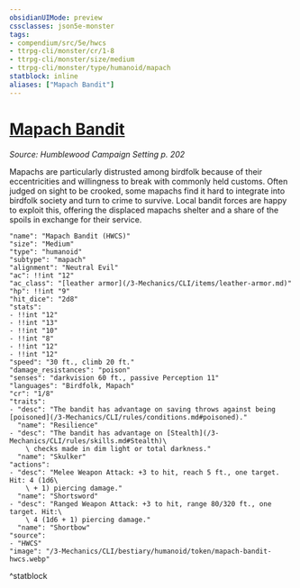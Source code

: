 ```yaml
---
obsidianUIMode: preview
cssclasses: json5e-monster
tags:
- compendium/src/5e/hwcs
- ttrpg-cli/monster/cr/1-8
- ttrpg-cli/monster/size/medium
- ttrpg-cli/monster/type/humanoid/mapach
statblock: inline
aliases: ["Mapach Bandit"]
---
```

# [Mapach Bandit](3-Mechanics\CLI\bestiary\humanoid/mapach-bandit-hwcs.md)
*Source: Humblewood Campaign Setting p. 202*  

Mapachs are particularly distrusted among birdfolk because of their eccentricities and willingness to break with commonly held customs. Often judged on sight to be crooked, some mapachs find it hard to integrate into birdfolk society and turn to crime to survive. Local bandit forces are happy to exploit this, offering the displaced mapachs shelter and a share of the spoils in exchange for their service.

```statblock
"name": "Mapach Bandit (HWCS)"
"size": "Medium"
"type": "humanoid"
"subtype": "mapach"
"alignment": "Neutral Evil"
"ac": !!int "12"
"ac_class": "[leather armor](/3-Mechanics/CLI/items/leather-armor.md)"
"hp": !!int "9"
"hit_dice": "2d8"
"stats":
- !!int "12"
- !!int "13"
- !!int "10"
- !!int "8"
- !!int "12"
- !!int "12"
"speed": "30 ft., climb 20 ft."
"damage_resistances": "poison"
"senses": "darkvision 60 ft., passive Perception 11"
"languages": "Birdfolk, Mapach"
"cr": "1/8"
"traits":
- "desc": "The bandit has advantage on saving throws against being [poisoned](/3-Mechanics/CLI/rules/conditions.md#poisoned)."
  "name": "Resilience"
- "desc": "The bandit has advantage on [Stealth](/3-Mechanics/CLI/rules/skills.md#Stealth)\
    \ checks made in dim light or total darkness."
  "name": "Skulker"
"actions":
- "desc": "Melee Weapon Attack: +3 to hit, reach 5 ft., one target. Hit: 4 (1d6\
    \ + 1) piercing damage."
  "name": "Shortsword"
- "desc": "Ranged Weapon Attack: +3 to hit, range 80/320 ft., one target. Hit:\
    \ 4 (1d6 + 1) piercing damage."
  "name": "Shortbow"
"source":
- "HWCS"
"image": "/3-Mechanics/CLI/bestiary/humanoid/token/mapach-bandit-hwcs.webp"
```
^statblock
